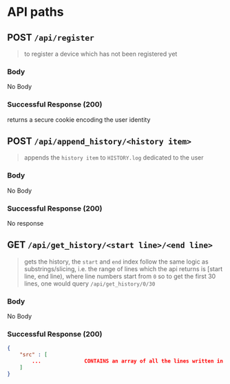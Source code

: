 # API paths

## **POST** `/api/register`
> to register a device which has not been registered yet
### Body
No Body
### Successful Response (200)
returns a secure cookie encoding the user identity

## **POST** `/api/append_history/<history item>`
> appends the `history item` to `HISTORY.log` dedicated to the user
### Body
No Body
### Successful Response (200)
No response

## **GET** `/api/get_history/<start line>/<end line>`
> gets the history, the `start` and `end` index follow the same logic as substrings/slicing, i.e.
> the range of lines which the api returns is [start line, end line), where line numbers start from `0`
> so to get the first 30 lines, one would query `/api/get_history/0/30`
### Body
No Body
### Successful Response (200)
```json
{
	"src" : [
		...              CONTAINS an array of all the lines written in history
	]
}
```
<!---
<br><br><br><br><br>
.
## **POST** /api/text-to-speech
> you post a string containg the text to be converted to speech
<br>
### Body
```json
{
	"src"  : ...,         
	
	"lang" : ...,         OPTIONAL, DEFAULT 'en', change narration language
	"slow" : ...,         OPTIONAL, defines if narration should be slow
}
```
<br>
### Successful Response (200)
returns a BLOB/file containing the speech mp3 file
<br>
## **POST** /api/speech-to-text
> you post the speech file in the body as a BLOB/Large Binary Object
<br>
### Body
<.ogg blob>
### Successful Response (200)
```json
{
	"status" : "OK"
	"src"    : ...,        CONTAINS the text from speech
}
```
-->
